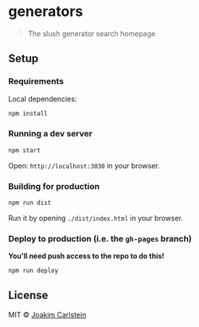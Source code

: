 generators
===========

> The slush generator search homepage

## Setup

### Requirements

Local dependencies:

```bash
npm install
```

### Running a dev server

```bash
npm start
```

Open: `http://localhost:3030` in your browser.

### Building for production

```bash
npm run dist
```

Run it by opening `./dist/index.html` in your browser.

### Deploy to production (i.e. the `gh-pages` branch)

**You'll need push access to the repo to do this!**

```bash
npm run deploy
```

## License

MIT © [Joakim Carlstein](http://joakim.beng.se)
